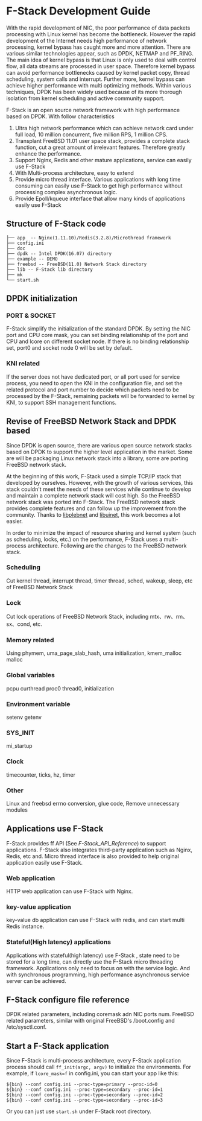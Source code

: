 # F-Stack Development Guide

With the rapid development of NIC, the poor performance of data packets processing with Linux kernel has become the bottleneck. However the rapid development of the Internet needs high performance of network processing, kernel bypass has caught more and more attention. There are various similar technologies appear, such as DPDK, NETMAP and PF_RING. The main idea of kernel bypass is that Linux is only used to deal with control flow, all data streams are processed in user space. Therefore kernel bypass can avoid performance bottlenecks caused by kernel packet copy, thread scheduling, system calls and interrupt. Further more, kernel bypass can achieve higher performance with multi optimizing methods.  Within various techniques, DPDK has been widely used because of its more thorough isolation from kernel scheduling and active community support.

F-Stack is an open source network framework with high performance based on DPDK. With follow characteristics

1. Ultra high network performance which can achieve network card under full load, 10 million concurrent, five million RPS, 1 million CPS.
2. Transplant FreeBSD 11.01 user space stack, provides a complete stack function, cut a great amount of irrelevant features. Therefore greatly enhance the performance.
3. Support Nginx, Redis and other mature applications, service can easily use F-Stack
4. With Multi-process architecture, easy to extend
5. Provide micro thread interface. Various applications with long time consuming can easily use F-Stack to get high performance without processing complex asynchronous logic.
6. Provide Epoll/kqueue interface that allow many kinds of applications easily use F-Stack

## Structure of F-Stack code

    ├── app  -- Nginx(1.11.10)/Redis(3.2.8)/Microthread framework
    ├── config.ini
    ├── doc
    ├── dpdk -- Intel DPDK(16.07) directory
    ├── example -- DEMO
    ├── freebsd -- FreeBSD(11.0) Network Stack directory
    ├── lib -- F-Stack lib directory
    ├── mk
    └── start.sh


## DPDK initialization

### PORT & SOCKET

F-Stack simplify the initialization of the standard DPDK. By setting the NIC port and CPU core mask, you can set binding relationship of the port and CPU and lcore on different socket node. If there is no binding relationship set, port0 and socket node 0 will be set by default.

### KNI related

If the server does not have dedicated port, or all port used for service process, you need to open the KNI in the configuration file, and set the related protocol and port number to decide which packets need to be processed by the F-Stack, remaining packets will be forwarded to kernel by KNI, to support SSH management functions.

## Revise of FreeBSD Network Stack and DPDK based

Since DPDK is open source, there are various open source network stacks based on DPDK to support the higher level application in the market. Some are will be packaging Linux network stack into a library, some are porting FreeBSD network stack.

At the beginning of this work, F-Stack used a simple TCP/IP stack that developed by ourselves. However, with the growth of various services, this stack couldn't meet the needs of these services while continue to develop and maintain a complete network stack will cost high. So the FreeBSD network stack was ported into F-Stack. The FreeBSD network stack provides complete features and can follow up the improvement from the community. Thanks to [libplebnet](https://gitorious.org/freebsd/kmm-sandbox/commit/fa8a11970bc0ed092692736f175925766bebf6af?p=freebsd:kmm-sandbox.git;a=tree;f=lib/libplebnet;h=ae446dba0b4f8593b69b339ea667e12d5b709cfb;hb=refs/heads/work/svn_trunk_libplebnet) and [libuinet](https://github.com/pkelsey/libuinet), this work becomes a lot easier.

In order to minimize the impact of resource sharing and kernel system (such as scheduling, locks, etc.) on the performance, F-Stack uses a multi-process architecture. Following are the changes to the FreeBSD network stack.

### Scheduling

Cut kernel thread, interrupt thread, timer thread, sched, wakeup, sleep, etc of FreeBSD Network Stack

### Lock

Cut lock operations of FreeBSD Network Stack, including mtx、rw、rm、sx、cond, etc.

### Memory related

Using phymem, uma\_page\_slab\_hash, uma initialization, kmem_malloc malloc

### Global variables

pcpu curthread proc0 thread0, initialization

### Environment variable

setenv getenv

### SYS_INIT

mi_startup

### Clock

timecounter, ticks, hz, timer

### Other

Linux and freebsd errno conversion, glue code, Remove unnecessary modules

## Applications use F-Stack

F-Stack provides ff API (See  *F-Stack\_API\_Reference*) to support applications. F-Stack also integrates third-party application such as Nginx, Redis, etc and. Micro thread interface is also provided to help original application easily use F-Stack.

### Web application

HTTP web application can use F-Stack with Nginx.

### key-value application

key-value db application can use F-Stack with redis, and can start multi Redis instance.

### Stateful(High latency) applications

Applications with stateful(high latency) use F-Stack , state need to be stored for a long time, can directly use the F-Stack micro threading framework. Applications only need to focus on with the service logic. And with synchronous programming, high performance asynchronous service server can be achieved.

## F-Stack configure file reference

  DPDK related parameters, including coremask adn NIC ports num.
  FreeBSD related parameters, similar with original FreeBSD's /boot.config and /etc/sysctl.conf.

## Start a F-Stack application

Since F-Stack is multi-process architecture, every F-Stack application process should call `ff_init(argc, argv)` to initialize the environments.
For example, if `lcore_mask=f` in config.ini, you can start your app like this:

    ${bin} --conf config.ini --proc-type=primary --proc-id=0
    ${bin} --conf config.ini --proc-type=secondary --proc-id=1
    ${bin} --conf config.ini --proc-type=secondary --proc-id=2
    ${bin} --conf config.ini --proc-type=secondary --proc-id=3

Or you can just use `start.sh` under F-Stack root directory.
